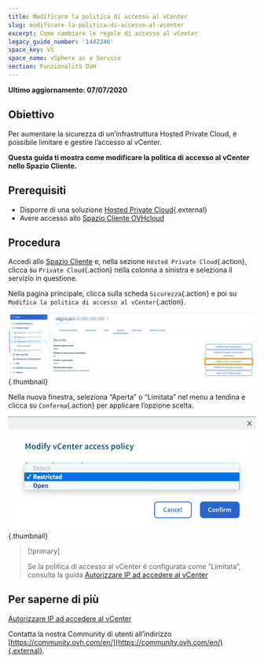 ```yaml
---
title: Modificare la politica di accesso al vCenter
slug: modificare-la-politica-di-accesso-al-vcenter
excerpt: Come cambiare le regole di accesso al vCenter
legacy_guide_number: '1442246'
space_key: VS
space_name: vSphere as a Service
section: Funzionalità OVH
---
```


**Ultimo aggiornamento: 07/07/2020**

## Obiettivo

Per aumentare la sicurezza di un’infrastruttura Hosted Private Cloud, è possibile limitare e gestire l’accesso al vCenter.

**Questa guida ti mostra come modificare la politica di accesso al vCenter nello Spazio Cliente.**

## Prerequisiti

- Disporre di una soluzione [Hosted Private Cloud](https://www.ovhcloud.com/it/enterprise/products/hosted-private-cloud/){.external}
- Avere accesso allo [Spazio Cliente OVHcloud](https://www.ovh.com/auth/?action=gotomanager)

## Procedura

Accedi allo [Spazio Cliente](https://www.ovh.com/auth/?action=gotomanager) e, nella sezione `Hosted Private Cloud`{.action}, clicca su `Private Cloud`{.action} nella colonna a sinistra e seleziona il servizio in questione.

Nella pagina principale, clicca sulla scheda `Sicurezza`{.action} e poi su `Modifica la politica di accesso al vCenter`{.action}.

![Configurazione politica di accesso](images/modifypolicy-01.png){.thumbnail}

Nella nuova finestra, seleziona “Aperta” o “Limitata” nel menu a tendina e clicca su `Conferma`{.action} per applicare l’opzione scelta.

![Configurazione politica di accesso](images/modifypolicy-02.png){.thumbnail}

> [!primary]
>
> Se la politica di accesso al vCenter è configurata come “Limitata”, consulta la guida [Autorizzare IP ad accedere al vCenter](../autorizzare-ip-ad-accedere-al-vcenter/)
> 

## Per saperne di più

[Autorizzare IP ad accedere al vCenter](../autorizzare-ip-ad-accedere-al-vcenter/)

Contatta la nostra Community di utenti all’indirizzo [https://community.ovh.com/en/](https://community.ovh.com/en/){.external}.


